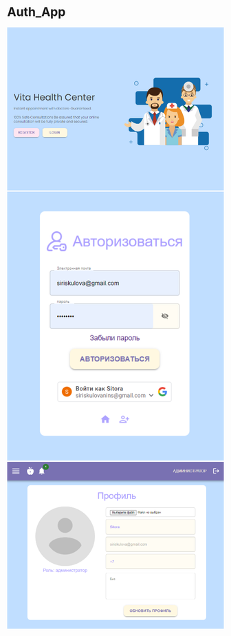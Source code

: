 # Auth_App
![1](https://github.com/irsitora/project/blob/main/1.png)
![2](https://github.com/irsitora/project/blob/main/2.png)
![3](https://github.com/irsitora/project/blob/main/3.png)
